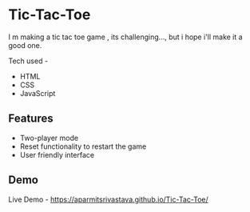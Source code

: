 # Tic-Tac-Toe
I m making a tic tac toe game , its challenging..., but i hope i'll make it a good one.

Tech used - 
- HTML
- CSS
- JavaScript

## Features
 - Two-player mode
 - Reset functionality to restart the game
 - User friendly interface

## Demo
Live Demo - https://aparmitsrivastava.github.io/Tic-Tac-Toe/
